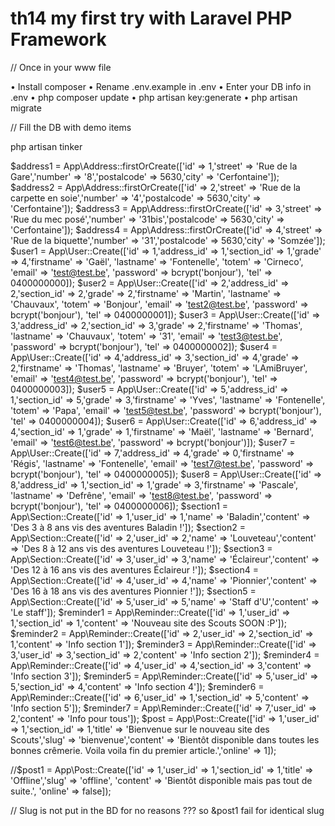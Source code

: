 # th14 my first try with Laravel PHP Framework

// Once in your www file

• Install composer
• Rename .env.example in .env
• Enter your DB info in .env
• php composer update
• php artisan key:generate
• php artisan migrate

// Fill the DB with demo items

php artisan tinker

$address1 = App\Address::firstOrCreate(['id' => 1,'street' => 'Rue de la Gare','number' => '8','postalcode' => 5630,'city' => 'Cerfontaine']);
$address2 = App\Address::firstOrCreate(['id' => 2,'street' => 'Rue de la carpette en soie','number' => '4','postalcode' => 5630,'city' => 'Cerfontaine']);
$address3 = App\Address::firstOrCreate(['id' => 3,'street' => 'Rue du mec posé','number' => '31bis','postalcode' => 5630,'city' => 'Cerfontaine']);
$address4 = App\Address::firstOrCreate(['id' => 4,'street' => 'Rue de la biquette','number' => '31','postalcode' => 5630,'city' => 'Somzée']);
$user1 = App\User::Create(['id' => 1,'address_id' => 1,'section_id' => 1,'grade' => 4,'firstname' => 'Gaël', 'lastname' => 'Fontenelle', 'totem' => 'Cirneco', 'email' => 'test@test.be', 'password' => bcrypt('bonjour'), 'tel' => 0400000000]);
$user2 = App\User::Create(['id' => 2,'address_id' => 2,'section_id' => 2,'grade' => 2,'firstname' => 'Martin', 'lastname' => 'Chauvaux', 'totem' => 'Bonjour', 'email' => 'test2@test.be', 'password' => bcrypt('bonjour'), 'tel' => 0400000001]);
$user3 = App\User::Create(['id' => 3,'address_id' => 2,'section_id' => 3,'grade' => 2,'firstname' => 'Thomas', 'lastname' => 'Chauvaux', 'totem' => '31', 'email' => 'test3@test.be', 'password' => bcrypt('bonjour'), 'tel' => 0400000002]);
$user4 = App\User::Create(['id' => 4,'address_id' => 3,'section_id' => 4,'grade' => 2,'firstname' => 'Thomas', 'lastname' => 'Bruyer', 'totem' => 'LAmiBruyer', 'email' => 'test4@test.be', 'password' => bcrypt('bonjour'), 'tel' => 0400000003]);
$user5 = App\User::Create(['id' => 5,'address_id' => 1,'section_id' => 5,'grade' => 3,'firstname' => 'Yves', 'lastname' => 'Fontenelle', 'totem' => 'Papa', 'email' => 'test5@test.be', 'password' => bcrypt('bonjour'), 'tel' => 0400000004]);
$user6 = App\User::Create(['id' => 6,'address_id' => 4,'section_id' => 1,'grade' => 1,'firstname' => 'Maël', 'lastname' => 'Bernard', 'email' => 'test6@test.be', 'password' => bcrypt('bonjour')]);
$user7 = App\User::Create(['id' => 7,'address_id' => 4,'grade' => 0,'firstname' => 'Régis', 'lastname' => 'Fontenelle', 'email' => 'test7@test.be', 'password' => bcrypt('bonjour'), 'tel' => 0400000005]);
$user8 = App\User::Create(['id' => 8,'address_id' => 1,'section_id' => 1,'grade' => 3,'firstname' => 'Pascale', 'lastname' => 'Defrêne', 'email' => 'test8@test.be', 'password' => bcrypt('bonjour'), 'tel' => 0400000006]);
$section1 = App\Section::Create(['id' => 1,'user_id' => 1,'name' => 'Baladin','content' => 'Des 3 à 8 ans vis des aventures Baladin !']);
$section2 = App\Section::Create(['id' => 2,'user_id' => 2,'name' => 'Louveteau','content' => 'Des 8 à 12 ans vis des aventures Louveteau !']);
$section3 = App\Section::Create(['id' => 3,'user_id' => 3,'name' => 'Éclaireur','content' => 'Des 12 à 16 ans vis des aventures Éclaireur !']);
$section4 = App\Section::Create(['id' => 4,'user_id' => 4,'name' => 'Pionnier','content' => 'Des 16 à 18 ans vis des aventures Pionnier !']);
$section5 = App\Section::Create(['id' => 5,'user_id' => 5,'name' => 'Staff d\'U','content' => 'Le staff']);
$reminder1 = App\Reminder::Create(['id' => 1,'user_id' => 1,'section_id' => 1,'content' => 'Nouveau site des Scouts SOON :P']);
$reminder2 = App\Reminder::Create(['id' => 2,'user_id' => 2,'section_id' => 1,'content' => 'Info section 1']);
$reminder3 = App\Reminder::Create(['id' => 3,'user_id' => 3,'section_id' => 2,'content' => 'Info section 2']);
$reminder4 = App\Reminder::Create(['id' => 4,'user_id' => 4,'section_id' => 3,'content' => 'Info section 3']);
$reminder5 = App\Reminder::Create(['id' => 5,'user_id' => 5,'section_id' => 4,'content' => 'Info section 4']);
$reminder6 = App\Reminder::Create(['id' => 6,'user_id' => 1,'section_id' => 5,'content' => 'Info section 5']);
$reminder7 = App\Reminder::Create(['id' => 7,'user_id' => 2,'content' => 'Info pour tous']);
$post = App\Post::Create(['id' => 1,'user_id' => 1,'section_id' => 1,'title' => 'Bienvenue sur le nouveau site des Scouts','slug' => 'bienvenue','content' => 'Bientôt disponible dans toutes les bonnes crêmerie. Voila voila fin du premier article.','online' => 1]);

//$post1 = App\Post::Create(['id' => 1,'user_id' => 1,'section_id' => 1,'title' => 'Offline','slug' => 'offline', 'content' => 'Bientôt disponible mais pas tout de suite.', 'online' => false]);

// Slug is not put in the BD for no reasons ??? so &post1 fail for identical slug
